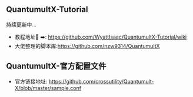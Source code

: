 ## QuantumultX-Tutorial

  持续更新中...
  
- 教程地址🔗 ➡️: https://github.com/WyattIsaac/QuantumultX-Tutorial/wiki
- 大佬整理的脚本库:https://github.com/nzw9314/QuantumultX

## QuantumultX-官方配置文件

- 官方链接地址: https://github.com/crossutility/Quantumult-X/blob/master/sample.conf
